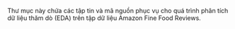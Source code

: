 Thư mục này chứa các tập tin và mã nguồn phục vụ cho quá trình phân tích dữ liệu thăm dò (EDA) trên tập dữ liệu Amazon Fine Food Reviews.
